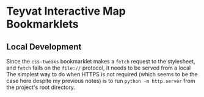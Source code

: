# Teyvat Interactive Map Bookmarklets

## Local Development
Since the `css-tweaks` bookmarklet makes a `fetch` request to the stylesheet,
and `fetch` fails on the `file://` protocol, it needs to be served from a local
The simplest way to do when HTTPS is not required (which seems to be the case
here despite my previous notes) is to run `python -m http.server` from the
project's root directory.

